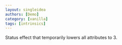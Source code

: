 ```yaml
---
layout: singleidea
authors: [Demo]
category: [vanilla]
tags: [intrinsics]
---
```

Status effect that temporarily lowers all attributes to 3.
